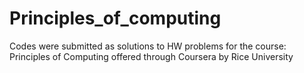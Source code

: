 # Principles_of_computing
Codes were submitted as solutions to HW problems for the course: Principles of Computing offered through Coursera by Rice University 
